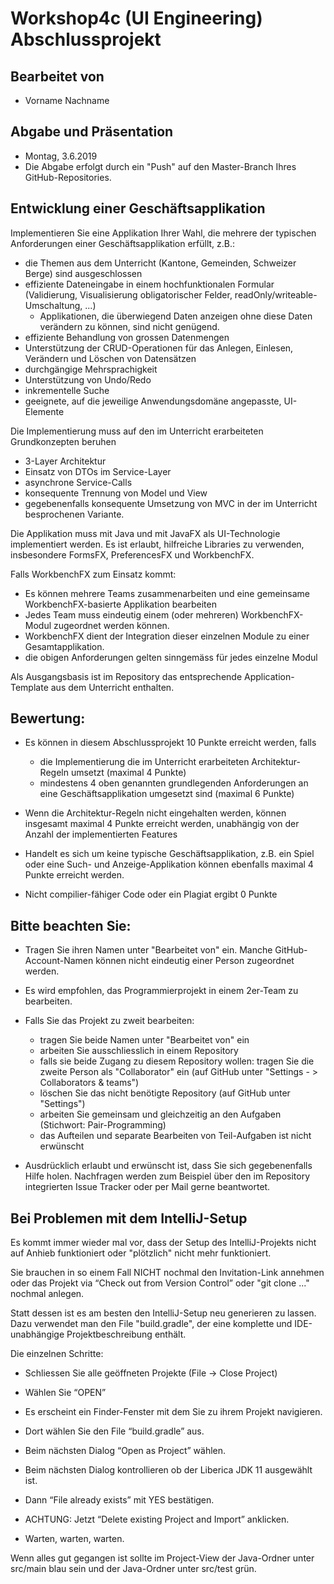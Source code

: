 # Workshop4c (UI Engineering) Abschlussprojekt

## Bearbeitet von
 - Vorname Nachname 
 
## Abgabe und Präsentation
- Montag, 3.6.2019
- Die Abgabe erfolgt durch ein "Push" auf den Master-Branch Ihres GitHub-Repositories.
 
## Entwicklung einer Geschäftsapplikation

Implementieren Sie eine Applikation Ihrer Wahl, die mehrere der typischen Anforderungen einer Geschäftsapplikation erfüllt, z.B.: 
  - die Themen aus dem Unterricht (Kantone, Gemeinden, Schweizer Berge) sind ausgeschlossen
  - effiziente Dateneingabe in einem hochfunktionalen Formular (Validierung, Visualisierung obligatorischer Felder, readOnly/writeable-Umschaltung, ...)
      - Applikationen, die überwiegend Daten anzeigen ohne diese Daten verändern zu können, sind nicht genügend.
  - effiziente Behandlung von grossen Datenmengen
  - Unterstützung der CRUD-Operationen für das Anlegen, Einlesen, Verändern und Löschen von Datensätzen
  - durchgängige Mehrsprachigkeit
  - Unterstützung von Undo/Redo
  - inkrementelle Suche
  - geeignete, auf die jeweilige Anwendungsdomäne angepasste, UI-Elemente
  
Die Implementierung muss auf den im Unterricht erarbeiteten Grundkonzepten beruhen
  - 3-Layer Architektur
  - Einsatz von DTOs im Service-Layer
  - asynchrone Service-Calls
  - konsequente Trennung von Model und View
  - gegebenenfalls konsequente Umsetzung von MVC in der im Unterricht besprochenen Variante.
  
Die Applikation muss mit Java und mit JavaFX als UI-Technologie implementiert werden. Es ist erlaubt, hilfreiche 
Libraries zu verwenden, insbesondere FormsFX, PreferencesFX und WorkbenchFX.

Falls WorkbenchFX zum Einsatz kommt:
  - Es können mehrere Teams zusammenarbeiten und eine gemeinsame WorkbenchFX-basierte Applikation bearbeiten
  - Jedes Team muss eindeutig einem (oder mehreren) WorkbenchFX-Modul zugeordnet werden können.
  - WorkbenchFX dient der Integration dieser einzelnen Module zu einer Gesamtapplikation. 
  - die obigen Anforderungen gelten sinngemäss für jedes einzelne Modul

Als Ausgangsbasis ist im Repository das entsprechende Application-Template aus dem Unterricht enthalten.


## Bewertung:
 - Es können in diesem Abschlussprojekt 10 Punkte erreicht werden, falls
   - die Implementierung die im Unterricht erarbeiteten Architektur-Regeln umsetzt (maximal 4 Punkte)
   - mindestens 4 oben genannten grundlegenden Anforderungen an eine Geschäftsapplikation umgesetzt sind (maximal 6 Punkte)
   
 - Wenn die Architektur-Regeln nicht eingehalten werden, können insgesamt maximal 4 Punkte erreicht werden, unabhängig von der Anzahl der 
   implementierten Features
   
 - Handelt es sich um keine typische Geschäftsapplikation, z.B. ein Spiel oder eine Such- und Anzeige-Applikation können ebenfalls maximal 4 Punkte erreicht werden.  
 
 - Nicht compilier-fähiger Code oder ein Plagiat ergibt 0 Punkte
 

## Bitte beachten Sie:
 - Tragen Sie ihren Namen unter "Bearbeitet von" ein. Manche GitHub-Account-Namen können nicht eindeutig einer Person zugeordnet werden.
 
 - Es wird empfohlen, das Programmierprojekt in einem 2er-Team zu bearbeiten. 
 
 - Falls Sie das Projekt zu zweit bearbeiten:
   - tragen Sie beide Namen unter "Bearbeitet von" ein
   - arbeiten Sie ausschliesslich in einem Repository
   - falls sie beide Zugang zu diesem Repository wollen: tragen Sie die zweite Person als "Collaborator" ein (auf GitHub unter "Settings - > Collaborators & teams")
   - löschen Sie das nicht benötigte Repository (auf GitHub unter "Settings")
   - arbeiten Sie gemeinsam und gleichzeitig an den Aufgaben (Stichwort: Pair-Programming)
   - das Aufteilen und separate Bearbeiten von Teil-Aufgaben ist nicht erwünscht
 
 - Ausdrücklich erlaubt und erwünscht ist, dass Sie sich gegebenenfalls Hilfe holen. Nachfragen werden zum Beispiel über den im Repository integrierten 
 Issue Tracker oder per Mail gerne beantwortet. 
 
 
 ## Bei Problemen mit dem IntelliJ-Setup
 Es kommt immer wieder mal vor, dass der Setup des IntelliJ-Projekts nicht auf Anhieb funktioniert oder "plötzlich"
 nicht mehr funktioniert.
 
 Sie brauchen in so einem Fall NICHT nochmal den Invitation-Link annehmen oder das Projekt via “Check out from Version Control” oder "git clone ..." nochmal anlegen.
 
 Statt dessen ist es am besten den IntelliJ-Setup neu generieren zu lassen. Dazu verwendet man den File "build.gradle", der eine 
 komplette und IDE-unabhängige Projektbeschreibung enthält.
 
 Die einzelnen Schritte:
 
 - Schliessen Sie alle geöffneten Projekte (File -> Close Project)
 
 - Wählen Sie “OPEN” 
 
 - Es erscheint ein Finder-Fenster mit dem Sie zu ihrem Projekt navigieren.
 
 - Dort wählen Sie den File “build.gradle” aus.
 
 - Beim nächsten Dialog “Open as Project” wählen.
 
 - Beim nächsten Dialog kontrollieren ob der Liberica JDK 11 ausgewählt ist.
 
 - Dann “File already exists” mit YES bestätigen.
 
 - ACHTUNG: Jetzt “Delete existing Project and Import” anklicken.
 
 - Warten, warten, warten.
 
 Wenn alles gut gegangen ist sollte im Project-View der Java-Ordner unter src/main blau sein und der Java-Ordner unter src/test grün.